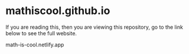 # mathiscool.github.io

If you are reading this, then you are viewing this repository, go to the link below to see the full website.

math-is-cool.netlify.app
